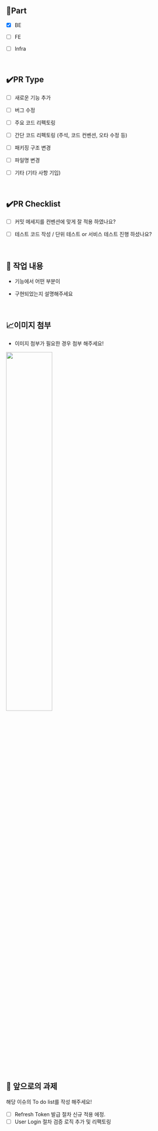<!-- 제목 : convention: 기능명#issue 번호
  ex) feat : pull request template#17-->

## 📝Part
- [x] BE
- [ ] FE
- [ ] Infra

  <br/>

## ✔️PR Type
- [ ] 새로운 기능 추가
- [ ] 버그 수정
- [ ] 주요 코드 리펙토링
- [ ] 간단 코드 리펙토링 (주석, 코드 컨벤션, 오타 수정 등)
- [ ] 패키징 구조 변경
- [ ] 파일명 변경
- [ ] 기타 (기타 사항 기입)

  <br/>

## ✔️PR Checklist
- [ ] 커밋 메세지를 컨벤션에 맞게 잘 적용 하였나요?
- [ ] 테스트 코드 작성 / 단위 테스트 or 서비스 테스트 진행 하셨나요?

  <br/>

## 🔎 작업 내용

<!--@{Issue번호} + Enter
ex) @17
이슈와 PR 연결을 위해 사용합니다!-->

- 기능에서 어떤 부분이
- 구현되었는지 설명해주세요

  <br/>

## 📈이미지 첨부
- 이미지 첨부가 필요한 경우 첨부 해주세요!
  <br/>
<img src="파일주소" width="50%" height="50%"/>

<br/>

## 🔧 앞으로의 과제

해당 이슈의 To do list를 작성 해주세요!
- [ ] Refresh Token 발급 절차 신규 적용 에정.
- [ ] User Login 절차 검증 로직 추가 및 리팩토링
